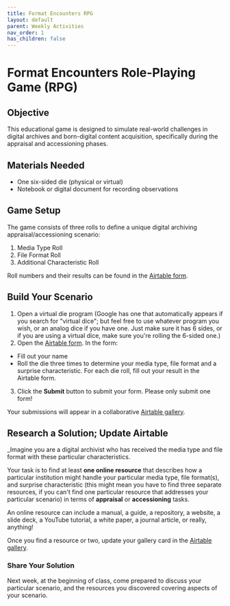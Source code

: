 ```yaml
---
title: Format Encounters RPG
layout: default
parent: Weekly Activities
nav_order: 1
has_children: false
---
```


# Format Encounters Role-Playing Game (RPG)

## Objective
This educational game is designed to simulate real-world challenges in digital archives and born-digital content acquisition, specifically during the appraisal and accessioning phases.

## Materials Needed
- One six-sided die (physical or virtual)
- Notebook or digital document for recording observations

## Game Setup
The game consists of three rolls to define a unique digital archiving appraisal/accessioning scenario:
1. Media Type Roll
2. File Format Roll
3. Additional Characteristic Roll

Roll numbers and their results can be found in the [Airtable form](https://airtable.com/appxQkXtRynCqoXF6/pag2or3MimynyQiNO/form).

## Build Your Scenario
1. Open a virtual die program (Google has one that automatically appears if you search for "virtual dice"; but feel free to use whatever program you wish, or an analog dice if you have one. Just make sure it has 6 sides, or if you are using a virtual dice, make sure you're rolling the 6-sided one.)
2. Open the [Airtable form](https://airtable.com/appxQkXtRynCqoXF6/pag2or3MimynyQiNO/form). In the form:
  * Fill out your name
  * Roll the die three times to determine your media type, file format and a surprise characteristic. For each die roll, fill out your result in the Airtable form.
3. Click the __Submit__ button to submit your form. Please only submit one form!

Your submissions will appear in a collaborative [Airtable gallery](https://airtable.com/appxQkXtRynCqoXF6/shrj6Ocn0opCRcjMa).

## Research a Solution; Update Airtable
_Imagine you are a digital archivist who has received the media type and file format with these particular characteristics.

Your task is to find at least __one online resource__ that describes how a particular institution might handle your particular media type, file format(s), and surprise characteristic (this might mean you have to find three separate resources, if you can't find one particular resource that addresses your particular scenario) in terms of __appraisal__ or __accessioning__ tasks.

An online resource can include a manual, a guide, a repository, a website, a slide deck, a YouTube tutorial, a white paper, a journal article, or really, anything!

Once you find a resource or two, update your gallery card in the [Airtable gallery](https://airtable.com/appxQkXtRynCqoXF6/shrj6Ocn0opCRcjMa).

### Share Your Solution
Next week, at the beginning of class, come prepared to discuss your particular scenario, and the resources you discovered covering aspects of your scenario.